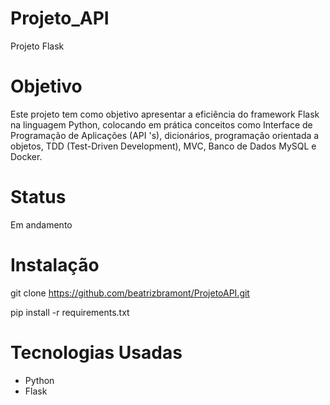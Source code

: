 # Projeto_API

Projeto Flask

# Objetivo

Este projeto tem como objetivo apresentar a eficiência do framework Flask na linguagem Python, colocando em prática conceitos como Interface de Programação de Aplicações (API 's), dicionários, programação orientada a objetos, TDD (Test-Driven Development), MVC, Banco de Dados MySQL e Docker.

# Status

Em andamento

# Instalação

git clone https://github.com/beatrizbramont/ProjetoAPI.git

pip install -r requirements.txt

# Tecnologias Usadas

- Python
- Flask
